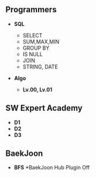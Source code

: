 ## Programmers

- **SQL**
  -   SELECT
  -   SUM,MAX,MIN
  -   GROUP BY
  -   IS NULL
  -   JOIN
  -   STRING, DATE
 
- **Algo**
  - **Lv.00, Lv.01**
  
## SW Expert Academy
-   **D1**
-   **D2**
-   **D3**

## BaekJoon
- **BFS**
*BaekJoon Hub Plugin Off
